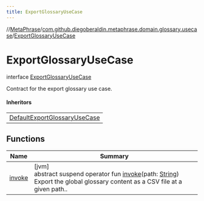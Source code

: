 ```yaml
---
title: ExportGlossaryUseCase
---
```

//[MetaPhrase](../../../index.html)/[com.github.diegoberaldin.metaphrase.domain.glossary.usecase](../index.html)/[ExportGlossaryUseCase](index.html)



# ExportGlossaryUseCase

interface [ExportGlossaryUseCase](index.html)

Contract for the export glossary use case.



#### Inheritors


| |
|---|
| [DefaultExportGlossaryUseCase](../-default-export-glossary-use-case/index.html) |


## Functions


| Name | Summary |
|---|---|
| [invoke](invoke.html) | [jvm]<br>abstract suspend operator fun [invoke](invoke.html)(path: [String](https://kotlinlang.org/api/latest/jvm/stdlib/kotlin/-string/index.html))<br>Export the global glossary content as a CSV file at a given path.. |


